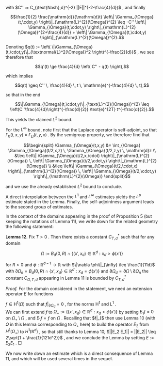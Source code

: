 with  $C'' := C_{\text{Nash},d}^{-2} ||E||^{-2-\frac{4}{d}}$ , and finally

$$\frac{1}{2} \frac{\mathrm{d}}{\mathrm{d}t} \left\| \Gamma_{\Omega}(t,\cdot,y) \right\|_{\mathrm{L}^{2}(\Omega)}^{2} \leq -C'' \left\| \Gamma_{\Omega}(t,\cdot,y) \right\|_{\mathrm{L}^{2}(\Omega)}^{2+\frac{4}{d}} + \left\| \Gamma_{\Omega}(t,\cdot,y) \right\|_{\mathrm{L}^{2}(\Omega)}^{2}.$$

Denoting  $q(t) := \left( \|\Gamma_{\Omega}(t,\cdot,y)\|_{\textnormal{L}^2(\Omega)}^2 \right)^{-\frac{2}{d}}$ , we see therefore that

$$q'(t) \ge \frac{4}{d} \left( C'' - q(t) \right),$$

which implies

$$q(t) \geq C'' \, \frac{4}{d} \, t \, \mathrm{e}^{-\frac{4}{d} \, t},$$

so that in the end

$$\|\Gamma_{\Omega}(t,\cdot,y)\|_{\text{L}^{2}(\Omega)}^{2} \leq \left(C''\frac{4}{d}\right)^{-\frac{d}{2}} \text{e}^{2T} t^{-\frac{d}{2}}.$$

This yields the claimed  $L^2$  bound.

For the  $L^{\infty}$  bound, note first that the Laplace operator is self-adjoint, so that  $\Gamma_{0}(t,x,y)$  =  $\Gamma_{\Omega}(t, y, x)$ . By the semigroup property, we therefore find that

$$\begin{split} \Gamma_{\Omega}(t,x,y) &= \int_{\Omega} \Gamma_{\Omega}(t/2,x,z) \, \Gamma_{\Omega}(t/2,z,y) \, \mathrm{d}z \\ &\leq \left\| \Gamma_{\Omega}(t/2,x,\cdot) \right\|_{\mathrm{L}^{2}(\Omega)} \, \left\| \Gamma_{\Omega}(t/2,\cdot,y) \right\|_{\mathrm{L}^{2}(\Omega)} \\ &\leq \left\| \Gamma_{\Omega}(t/2,\cdot,x) \right\|_{\mathrm{L}^{2}(\Omega)} \, \left\| \Gamma_{\Omega}(t/2,\cdot,y) \right\|_{\mathrm{L}^{2}(\Omega)} \end{split}$$

and we use the already established  $L^2$  bound to conclude.

A direct interpolation between the  $L^1$  and  $L^\infty$  estimates yields the  $L^p$  estimate stated in the Lemma. Finally, the self-adjointness argument leads to the second group of estimates.

In the context of the domains appearing in the proof of Proposition 5 (but keeping the notations of Lemma 11), we write down for the related geometry the following statement:

**Lemma 12.** Fix  $T > 0$ . Then there exists a constant  $C_{T,d}^*$  such that for any domain

$$\Omega := B_d(0, R) \cap \{(x', x_d) \in \mathbb{R}^d : x_d > \phi(x')\}$$

for  $R > 0$  and  $\phi : \mathbb{R}^{d-1} \to \mathbb{R}$  with  $\|\nabla \phi\|_{\infty} \leq \frac{1}{11d}$  with  $\partial \Omega_n = B_d(0, R) \cap \{x', x_d\} \in \mathbb{R}^d : x_d = \phi(x')\}$  and  $\partial \Omega_d = \partial \Omega \setminus \partial \Omega_n$  the constant  $C_{\Omega, T, d}$  appearing in Lemma 11 is bounded by  $C_{T, d}^*$ 

*Proof.* For the domain considered in the statement, we need an extension operator  $E$  for functions

 $f \in \mathrm{H}^1(\Omega)$  such that  $f|_{\partial\Omega_d} = 0$ , for the norms  $\mathrm{H}^1$  and  $\mathrm{L}^1$ .<br>We can first extend  $f$  to  $\Omega_+ := \{(x', x_d) \in \mathbb{R}^d : x_d > \phi(x')\}$  by setting  $E_1 f = 0$  on  $\Omega_+ \setminus \Omega$ , and  $E_1 f = f$  on  $\Omega$ . Recalling that  $f|_{$ then use Lemma 10 (with  $\Omega$  in this lemma corresponding to  $\Omega_+$  here) to build the operator  $E_2$  from  $H^1(\Omega_+)$  to  $H^1(\mathbb{R}^d)$ , so that still thanks to Lemma 10,  $||E_2 E_1|| = ||E_2|| \leq 2\sqrt{1 + \frac{1}{121d^2}}$ , and we conclude the Lemma by setting  $E := E_2 E_1$ .  $\Box$ 

We now write down an estimate which is a direct consequence of Lemma 11, and which will be used several times in the sequel.